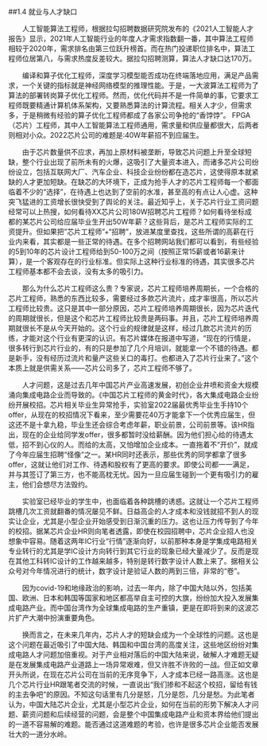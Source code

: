 ##1.4 就业与人才缺口

&emsp;&emsp;人工智能算法工程师，根据拉勾招聘数据研究院发布的《2021人工智能人才报告》显示，2021年人工智能行业的年度人才需求指数翻一番，其中算法工程师相较于2020年，需求排名由第三位跃升榜首。而在热门投递职位排名中，算法工程师位居第八，与需求热度反差较大。据拉勾招聘测算，算法人才缺口达170万。

&emsp;&emsp;编译和算子优化工程师，深度学习模型能否成功在终端落地应用，满足产品需求，一个关键的指标就是神经网络模型的推理性能。于是，一大波算法工程师为了算法的部署转岗算子优化工程师。然而，优化代码并不是一件简单的事，它要求工程师既要精通计算机体系架构，又要熟悉算法的计算流程。相关人才少，但需求多，于是稍微有经验的算子优化工程师都成了各家公司争抢的“香饽饽”。
FPGA（芯片）工程师，其中人工智能算法工程师通用，需求量和供应量都很大，后两者则相对小众。2022芯片公司的难题是:40W年薪招不到应届生。

&emsp;&emsp;由于芯片数量供不应求，再加上原材料被垄断，导致芯片问题上升至全球短缺，整个行业出现了前所未有的火爆，这吸引了大量资本进入，而诸多芯片公司纷纷设立，包括互联网大厂、汽车企业、科技企业纷纷都在造芯片，这使得原本就紧缺的人才更加短缺。在缺芯的大环境下，正成为抢手人才的芯片工程师每一个都面临着不少的“选择”，在待遇上也达到了空前的水准，甚至高的有点让人心虚。这种突飞猛进的工资增长很快受到了舆论的关注。最近知乎上，关于芯片行业工资问题经常可以上热搜，如何看待XX芯片公司180W招聘芯片工程师？如何看待坐标成都的某芯片公司给应届毕业生开出50W年薪？这些背后，是芯片工程师实际的工资提升。但如果把”芯片工程师”+“招聘”，放进某度里查找，这些所谓的高薪在行业内来看，其实都是一些正常的待遇。在多个招聘网站我们都可以看到，有些经验的5到10年的芯片设计工程师给到50-100万之间（按照正常15薪或者16薪来计算），是一个客观存在的行业标准。但实际上这种行业标准的待遇，其实很多芯片工程师基本都不会去谈，没有太多的吸引力。

&emsp;&emsp;那么为什么芯片工程师这么贵？专家说，芯片工程师培养周期长，一个合格的芯片工程师，熟悉的东西比较多，需要经过多款芯片流片，成才率很高，所以芯片工程师比较贵。这只是其中一部分原因，芯片工程师培养周期很长，因为芯片迭代的周期就很长，但是这个和芯片工程师比较贵是两码事。并且，芯片工程师培养周期就很长不是从今天开始的。这个行业的规律就是这样，经过几款芯片流片的历练，才能对这个行业有更深的认识。有芯片媒体在报道中写道，“现在的行情是，很多转行到芯片行业的，有的只是参加了几个月培训，就能拿一个不错的待遇。都是新手，没有经历过流片和量产这些关口的毒打。也都进入了芯片行业来了。”这个本质上就是供需关系——芯片公司多了，芯片工程师不够了。

&emsp;&emsp;人才问题，这是过去几年中国芯片产业高速发展，初创企业井喷和资金大规模涌向集成电路企业而导致的。《中国芯片工程师的黄金时代》，各大集成电路企业纷纷开展校招。芯片相关毕业生异常抢手，实验室2022届最优秀毕业生手持10个offer，从现在的校招情况下看来，至少需要花40万才能拿下一个优秀应届生，但这还不是十拿九稳，毕业生还会综合考虑年薪，职业前景，公司前景等。该HR指出，现在的企业给同学发offer，很多都暂时没给薪酬。因为他们担心给的待遇太低，招不到心仪的人。而给的太高，又怕增加企业成本。一直拖着不“开价”，就成了今年应届生招聘“怪像”之一。某HR同时还表示，那些优秀的同学都拿了很多offer，这就让他们对工作、待遇和股权有了更高的要求。即使公司都一一满足，并与其签订了第三方，也不能高枕无忧。因为一旦应届生碰到一个更有吸引力的雇主，他们会想尽方法毁约。

&emsp;&emsp;实验室已经毕业的学生中，也面临着各种跳槽的诱惑。这就让一个芯片工程师跳槽几次工资就翻番的情况屡见不鲜。日益高企的人才成本和没钱就招不到人的现实让企业，尤其是小型企业开始感受到日渐沉重的压力。这也让压力传导到了今年的校招。据某芯片企业HR则向笔者透露，即使在校园招聘中，芯片企业招人也没想象中容易。随着这两年IC行业“行情”逐渐向好，以前那种本身是学集成电路相关专业转行的尤其是学IC设计方向转行到其它行业的现象已经大量减少了。反而是现在其他工科转IC设计的工作越来越多，特别是转行数字设计人数上来了。据相关公众号对今年情况进行的统计，数字设计是验证人数的两到三倍，非常的“卷”。

&emsp;&emsp;因为covid-19和地缘政治的影响，过去一年内，除了中国大陆以外，包括美国、欧洲、日本和韩国等国家和地区都高举自主可控的大旗，纷纷加大投入发展集成电路产业。而中国台湾作为全球集成电路的生产重镇，更是在即将到来的这波芯片扩产大潮中扮演重要角色。

&emsp;&emsp;换而言之，在未来几年内，芯片人才的短缺会成为一个全球性的问题。这也是这个问题在最近吸引了中国大陆、韩国和中国台湾的高度关注，这些地区纷纷对集成电路人才问题加倍重视。对于产业相对落后的中国大陆来说，破解人才难题无疑是在发展集成电路产业道路上一场异常艰难，但又许胜不许败的一战。但正如文章开头所说，在现在芯片公司在当前的无序竞争下，人才成本已经一路高涨。这也是几个芯片行业HR跟笔者交流的时候，一直说出“我们掺和不起这个校招，留给有钱的主去争吧”的原因。不知这句话里有几分是怒，几分是怨，几分是愁。为此笔者认为，中国大陆芯片企业，尤其是小型芯片企业，如何在当前的形势下解决人才问题、薪资问题和后续经营的问题，会是整个中国集成电路产业和资本界给他们提出的一道不容易解的难题。能否通过这道难题的考验，也许是很多芯片企业能否发展壮大的一道分水岭。
